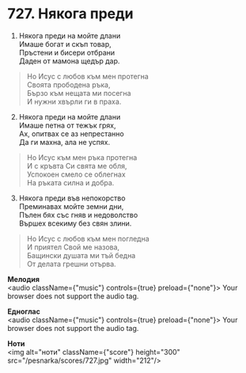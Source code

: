 # 727. Някога преди

1. Някога преди на мойте длани  
Имаше богат и скъп товар,  
Пръстени и бисери отбрани  
Даден от мамона щедър дар.  

> Но Исус с любов към мен протегна  
> Своята прободена ръка,  
> Бързо към нещата ми посегна  
> И нужни хвърли ги в праха.  

2. Някога преди на мойте длани  
Имаше петна от тежък грях,  
Ах, опитвах се аз непрестанно  
Да ги махна, ала не успях.  

> Но Исус към мен ръка протегна  
> И с кръвта Си свята ме обля,  
> Успокоен смело се облегнах  
> На ръката силна и добра.  

3. Някога преди във непокорство  
Преминавах мойте земни дни,  
Пълен бях със гняв и недоволство  
Вършех всекиму без свян злини.  

> Но Исус с любов към мен погледна  
> И приятел Свой ме назова,  
> Бащински душата ми тъй бедна  
> От делата грешни отърва.

**Мелодия**  
<audio className={"music"} controls={true} preload={"none"}>
    <source src="/pesnarka/mp3/727.mp3" type="audio/mpeg"/>
    Your browser does not support the audio tag.
</audio>

**Едноглас**  
<audio className={"music"} controls={true} preload={"none"}>
    <source src="/pesnarka/transp/727.mp3" type="audio/mpeg"/>
    Your browser does not support the audio tag.
</audio>

**Ноти**  
<img alt="ноти" className={"score"} height="300" src="/pesnarka/scores/727.jpg" width="212"/>
